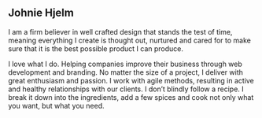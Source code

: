 ## Johnie Hjelm

I am a firm believer in well crafted design that stands the test of time, meaning everything I create is thought out, nurtured and cared for to make sure that it is the best possible product I can produce.

I love what I do. Helping companies improve their business through web development and branding. No matter the size of a project, I deliver with great enthusiasm and passion. I work with agile methods, resulting in active and healthy relationships with our clients. I don’t blindly follow a recipe. I break it down into the ingredients, add a few spices and cook not only what you want, but what you need.
